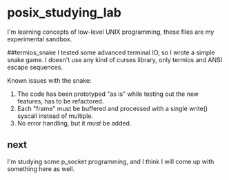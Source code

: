 # posix_studying_lab
I'm learning concepts of low-level UNIX programming, these files are my experimental sandbox.

##termios_snake
I tested some advanced terminal IO, so I wrote a simple snake game.
I doesn't use any kind of curses library, only termios and ANSI escape sequences.

Known issues with the snake:
1) The code has been prototyped "as is" while testing out the new features, has to be refactored.
2) Each "frame" must be buffered and processed with a single write() syscall instead of multiple.
3) No error handling, but it _must_ be added.

## next
I'm studying some p_socket programming, and I think I will come up with something here as well.
